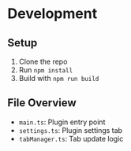 # Development

## Setup

1. Clone the repo
2. Run `npm install`
3. Build with `npm run build`

## File Overview
- `main.ts`: Plugin entry point
- `settings.ts`: Plugin settings tab
- `tabManager.ts`: Tab update logic

